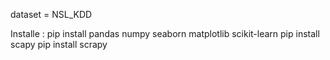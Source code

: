 dataset = NSL_KDD

Installe :
pip install pandas numpy seaborn matplotlib scikit-learn
pip install scapy
pip install scrapy


